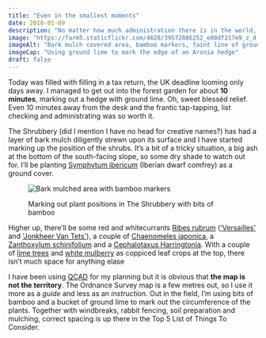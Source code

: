 ```yaml
---
title: "Even in the smallest moments"
date: 2018-01-09
description: "No matter how much administration there is in the world, I try to find some time to garden"
image: "https://farm5.staticflickr.com/4628/39572886252_e80df217e9_z_d.jpg"
imageAlt: "Bark mulch covered area, bamboo markers, faint line of ground lime"
imageCap: "Using ground lime to mark the edge of an Aronia hedge"
draft: false
---
```


Today was filled with filling in a tax return, the UK deadline looming only days away. I managed to get out into the forest garden for about **10 minutes**, marking out a hedge with ground lime. Oh, sweet blesséd relief. Even 10 minutes away from the desk and the frantic tap-tapping, list checking and administrating was so worth it.

The Shrubbery (did I mention I have no head for creative names?) has had a layer of bark mulch diligently strewn upon its surface and I have started marking up the position of the shrubs. It’s a bit of a tricky situation, a big ash at the bottom of the south-facing slope, so some dry shade to watch out for. I’ll be planting [Symphytum ibericum](https://www.rhs.org.uk/plants/details?plantid=1894) (Iberian dwarf comfrey) as a ground cover.

<figure>

![Bark mulched area with bamboo markers](https://farm5.staticflickr.com/4655/39553494812_62944b3803_z_d.jpg)

<figcaption>Marking out plant positions in The Shrubbery with bits of bamboo</figcaption>
</figure>

Higher up, there’ll be some red and whitecurrants [Ribes rubrum](http://www.pfaf.org/user/Plant.aspx?LatinName=Ribes+rubrum) (['Versailles'](<https://www.rhs.org.uk/Plants/116982/Ribes-rubrum-Versailles-Blanche-(W-C)/Details>) and ['Jonkheer Van Tets'](https://www.rhs.org.uk/plants/details?plantid=5797)), a couple of [Chaenomeles japonica](http://www.pfaf.org/user/Plant.aspx?LatinName=Chaenomeles+japonica), a [Zanthoxylum schinifolium](http://pfaf.org/User/Plant.aspx?LatinName=Zanthoxylum+schinifolium) and a [Cephalotaxus Harringtonia](http://pfaf.org/user/Plant.aspx?LatinName=Cephalotaxus+harringtonia). With a couple of [lime trees](http://www.pfaf.org/user/Plant.aspx?LatinName=Tilia+cordata) and [white mulberry](http://www.pfaf.org/user/Plant.aspx?LatinName=morus+alba) as coppiced leaf crops at the top, there isn’t much space for anything elase

I have been using [QCAD](http://www.qcad.org/en/) for my planning but it is obvious that **the map is not the territory**. The Ordnance Survey map is a few metres out, so I use it more as a _guide_ and less as an _instruction_. Out in the field, I’m using bits of bamboo and a bucket of ground lime to mark out the circumference of the plants. Together with windbreaks, rabbit fencing, soil preparation and mulching, correct spacing is up there in the Top 5 List of Things To Consider.
